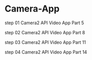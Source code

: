 # Camera-App

step 01
  Camera2 API Video App Part 5 

step 02
  Camera2 API Video App Part 8

step 03
  Camera2 API Video App Part 11

step 04
  Camera2 API Video App Part 14
